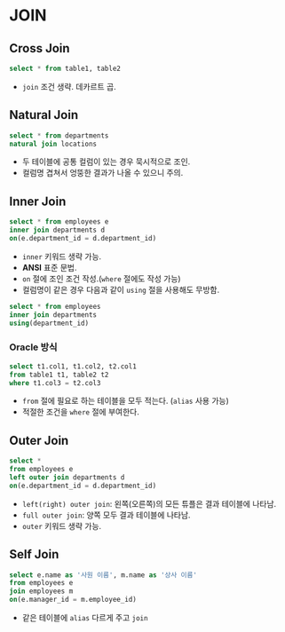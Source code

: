 # JOIN

## Cross Join
```sql
select * from table1, table2
```

- `join` 조건 생략. 데카르트 곱.

## Natural Join
```sql
select * from departments
natural join locations
```

- 두 테이블에 공통 컬럼이 있는 경우 묵시적으로 조인.
- 컬럼명 겹쳐서 엉뚱한 결과가 나올 수 있으니 주의.

## Inner Join
```sql
select * from employees e
inner join departments d
on(e.department_id = d.department_id)
```

- `inner` 키워드 생략 가능.
- **ANSI** 표준 문법.
- `on` 절에 조인 조건 작성.(`where` 절에도 작성 가능)
- 컬럼명이 같은 경우 다음과 같이 `using` 절을 사용해도 무방함.
```sql
select * from employees
inner join departments
using(department_id)
```

### Oracle 방식
```sql
select t1.col1, t1.col2, t2.col1
from table1 t1, table2 t2
where t1.col3 = t2.col3
```

- `from` 절에 필요로 하는 테이블을 모두 적는다. (`alias` 사용 가능)
- 적절한 조건을 `where` 절에 부여한다. 

## Outer Join
```sql
select *
from employees e
left outer join departments d
on(e.department_id = d.department_id)
```

- `left(right) outer join`: 왼쪽(오른쪽)의 모든 튜플은 결과 테이블에 나타남.
- `full outer join`: 양쪽 모두 결과 테이블에 나타남.
- `outer` 키워드 생략 가능.

## Self Join
```sql
select e.name as '사원 이름', m.name as '상사 이름'
from employees e
join employees m
on(e.manager_id = m.employee_id)
```

- 같은 테이블에 `alias` 다르게 주고 `join`
